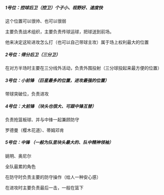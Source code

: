 ##### 1号位：控球后卫（控卫）个子小、视野好、速度快

这个位置可以很帅、也可以很弱

主要负责战术组织，主要负责传球运球，把球送到前场。

他来决定这轮进攻怎么打（也可以自己带球主攻）属于场上权利最大的位置

##### 2号位：得分后卫（三分卫）

在对方半场时主要在三分线外活动，负责外围投射（三分球投起来最方便的位置）

##### 3号位：小前锋 （巨星最多的位置，进攻最强的位置）

带球突破位，负责进攻

##### 4号位：大前锋 （块头也很大、可跟中锋互替）

负责抢篮板球、并与中锋一起兼顾防守

罗德曼（樱木花道）、蒂姆邓肯

##### 5号位：中锋  （一般为队里块头最大的、队中精神领袖）

姚明、奥尼尔

全队最累的角色

在防守时负责主要的防守操作（给人一种安心感）

在进攻时主要负责最后一击，一般在篮下